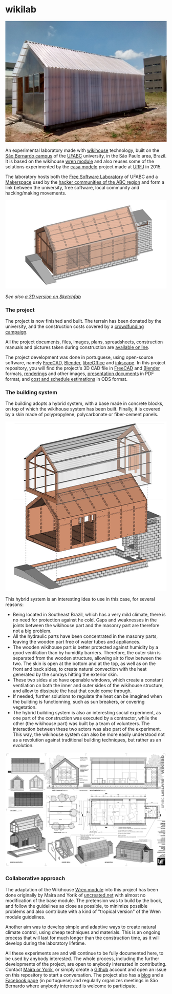 # wikilab

![](fotos/obra/2017.11.29/IMG_20171129_113912.jpg)

An experimental laboratory made with [wikihouse](http://wikihouse.cc/) technology, built on the [São Bernardo campus](https://www.google.com.br/maps/place/UFABC+-+Universidade+Federal+do+ABC+-+Campus+S%C3%A3o+Bernardo+do+Campo/@-23.6774308,-46.5664299,17z/data=!3m1!4b1!4m5!3m4!1s0x94ce43a800827001:0xb566e18f4220a86b!8m2!3d-23.6774308!4d-46.5642412?hl=en) of the [UFABC](http://www.ufabc.edu.br/) university, in the São Paulo area, Brazil. It is based on the wikihouse [wren module](https://github.com/wikihouseproject/Wren/wiki/Wren-Technical-Design-Guide) and also reuses some of the solutions experimented by the [casa modelo](http://www.archdaily.com.br/br/773676/casa-revista-a-primeira-casa-fabricada-digitalmente-no-brasil) project made at [URFJ](https://ufrj.br/) in 2015.

The laboratory hosts both the [Free Software Laboratory](http://pesquisa.ufabc.edu.br/lablivre/) of UFABC and a [Makerspace](https://en.wikipedia.org/wiki/Hackerspace) used by the [hacker communities of the ABC region](http://www.facebook.com/abcmakerspace/) and form a link between the university, free software, local community and  hacking/making movements.

![](apresenta%C3%A7%C3%A3o/imagens/0007.jpg)

*See also [a 3D version on Sketchfab](https://sketchfab.com/models/25cfcc0eaea24e3394ba76c1929d31ca)*

### The project

The project is now finished and built. The terrain has been donated by the university, and the construction costs covered by a [crowdfunding campaign](https://www.catarse.me/wikilab).

All the project documents, files, images, plans, spreadsheets, construction manuals and pictures taken during construction are [available online](https://github.com/uncreatednet/wikilab-ufabc).

The project development was done in portuguese, using open-source software, namely [FreeCAD](http//www.freecadweb.org), [Blender](http//www.blender.org), [libreOffice](http//www.libreoffice.org) and [inkscape](http://www.inkscape.org). In this project repository, you will find the project's 3D CAD file in [FreeCAD](wikilab.FCStd) and [Blender](wikilab.blend) formats, [renderings](apresenta%C3%A7%C3%A3o/imagens) and other images, [presentation documents](apresenta%C3%A7%C3%A3o/apresenta%C3%A7%C3%A3o%20inicial) in PDF format, and [cost and schedule estimations](or%C3%A7amento) in ODS format.

### The building system

The building adopts a hybrid system, with a base made in concrete blocks, on top of which the wikihouse system has been built. Finally, it is covered by a skin made of polypropylene, polycarbonate or fiber-cement panels.

![](apresenta%C3%A7%C3%A3o/imagens/0012.jpg)

This hybrid system is an interesting idea to use in this case, for several reasons:

* Being located in Southeast Brazil, which has a very mild climate, there is no need for protection against he cold. Gaps and weaknesses in the joints  between the wikihouse part and the masonry part are therefore not a big problem.
* All the hydraulic parts have been concentrated in the masonry parts, leaving the wooden part free of water tubes and appliances.
* The wooden wikihouse part is better protected against humidity by a good ventilation than by humidity barriers. Therefore, the outer skin is separated from the wooden structure, allowing air to flow between the two. The skin is open at the bottom and at the top, as well as on the front and back sides, to create natural convection with the heat generated by the sunrays hitting the exterior skin.
* These two sides also have openable windows, which create a constant ventilation on both the inner and outer sides of the wikihouse structure, and allow to dissipate the heat that could come through.
* If needed, further solutions to regulate the heat can be imagined when the building is functionning, such as sun breakers, or covering vegetation.
* The hybrid building system is also an interesting social experiment, as one part of the construction was executed by a contractor, while the other (the wikihouse part) was built by a team of volunteers. The interaction between these two actors was also part of the experiment. This way, the wikihouse system can also be more easily understood not as a revolution against traditional building techniques, but rather as an evolution.

![](apresenta%C3%A7%C3%A3o/imagens/0038.jpg)

### Collaborative approach

The adaptation of the Wikihouse [Wren module](https://github.com/wikihouseproject/Wren/wiki/Wren-Technical-Design-Guide) into this project has been done originally by Maíra and Yorik of [uncreated.net](http://www.uncreated.net) with almost no modification of the base module. The pretension was to build by the book, and follow the guidelines as close as possible, to minimize possible problems and also contribute with a kind of "tropical version" of the Wren module guidelines.

Another aim was to develop simple and adaptive ways to create natural climate control, using cheap techniques and materials. This is an ongoing process that will last for much longer than the construction time, as it will develop during the laboratory lifetime.

All these experiments are and will continue to be fully documented here, to be used by anybody interested. The whole process, including the further developments of the project, are open to anybody interested in contributing. Contact [Maíra or Yorik](http://www.uncreated.net), or simply create a [Github](http://www.github.com) account and open an issue on this repository to start a conversation. The project also has a [blog](https://wikilab.blog.br/) and a [Facebook page](https://www.facebook.com/wikilab.abc/) (in portuguese) and regularly organizes meetings in São Bernardo where anybody interested is welcome to participate.



